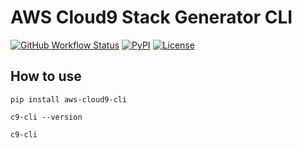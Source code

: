 # AWS Cloud9 Stack Generator CLI

[![GitHub Workflow Status](https://img.shields.io/github/actions/workflow/status/marcus16-kang/aws-cloud9-cli/python-publish.yml)](https://github.com/marcus16-kang/aws-cloud9-cli/actions/workflows/python-publish.yml)
[![PyPI](https://img.shields.io/pypi/v/aws-cloud9-cli)](https://pypi.org/project/aws-cloud9-cli/)
[![License](https://img.shields.io/github/license/marcus16-kang/aws-cloud9-cli)](https://github.com/marcus16-kang/aws-cloud9-cli/blob/main/requirements.txt)

## How to use

``` shell
pip install aws-cloud9-cli

c9-cli --version

c9-cli
```